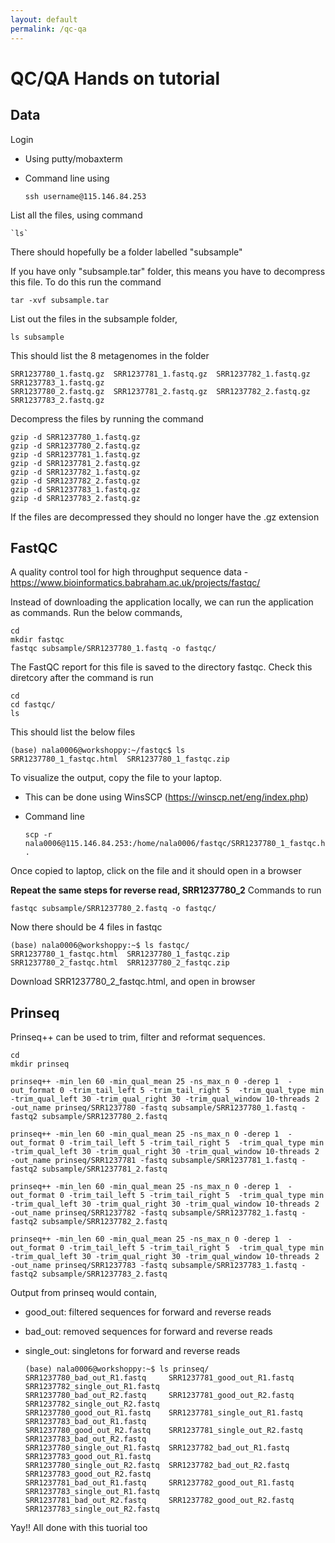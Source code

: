 ```yaml
---
layout: default
permalink: /qc-qa
---
```


# QC/QA Hands on tutorial

## Data 
Login
- Using putty/mobaxterm 
- Command line using 
	
	`ssh username@115.146.84.253`

List all the files, using command 
	
	`ls`
  
There should hopefully be a folder labelled "subsample"

If you have only "subsample.tar" folder, this means you have to decompress this file. To do this run the command 
  
  `tar -xvf subsample.tar`

List out the files in the subsample folder, 

  `ls subsample`
  
This should list the 8 metagenomes in the folder 

    SRR1237780_1.fastq.gz  SRR1237781_1.fastq.gz  SRR1237782_1.fastq.gz  SRR1237783_1.fastq.gz
    SRR1237780_2.fastq.gz  SRR1237781_2.fastq.gz  SRR1237782_2.fastq.gz  SRR1237783_2.fastq.gz

Decompress the files by running the command 

    gzip -d SRR1237780_1.fastq.gz
    gzip -d SRR1237780_2.fastq.gz
    gzip -d SRR1237781_1.fastq.gz
    gzip -d SRR1237781_2.fastq.gz
    gzip -d SRR1237782_1.fastq.gz
    gzip -d SRR1237782_2.fastq.gz
    gzip -d SRR1237783_1.fastq.gz
    gzip -d SRR1237783_2.fastq.gz

If the files are decompressed they should no longer have the .gz extension

## FastQC 
A quality control tool for high throughput sequence data - https://www.bioinformatics.babraham.ac.uk/projects/fastqc/

Instead of downloading the application locally, we can run the application as commands. 
Run the below commands, 

    cd
    mkdir fastqc
    fastqc subsample/SRR1237780_1.fastq -o fastqc/
 
The FastQC report for this file is saved to the directory fastqc. Check this diretcory after the command is run

    cd 
    cd fastqc/
    ls

This should list the below files

    (base) nala0006@workshoppy:~/fastqc$ ls
    SRR1237780_1_fastqc.html  SRR1237780_1_fastqc.zip

To visualize the output, copy the file to your laptop. 
- This can be done using WinsSCP (https://winscp.net/eng/index.php)
- Command line 

      scp -r nala0006@115.146.84.253:/home/nala0006/fastqc/SRR1237780_1_fastqc.html .

Once copied to laptop, click on the file and it should open in a browser

**Repeat the same steps for reverse read, SRR1237780_2**
Commands to run 

    fastqc subsample/SRR1237780_2.fastq -o fastqc/
    
Now there should be 4 files in fastqc

    (base) nala0006@workshoppy:~$ ls fastqc/
    SRR1237780_1_fastqc.html  SRR1237780_1_fastqc.zip  SRR1237780_2_fastqc.html  SRR1237780_2_fastqc.zip
   
Download SRR1237780_2_fastqc.html, and open in browser

## Prinseq 
Prinseq++ can be used to trim, filter and reformat sequences.

    cd 
    mkdir prinseq 
    
    prinseq++ -min_len 60 -min_qual_mean 25 -ns_max_n 0 -derep 1  -out_format 0 -trim_tail_left 5 -trim_tail_right 5  -trim_qual_type min -trim_qual_left 30 -trim_qual_right 30 -trim_qual_window 10-threads 2 -out_name prinseq/SRR1237780 -fastq subsample/SRR1237780_1.fastq -fastq2 subsample/SRR1237780_2.fastq 

    prinseq++ -min_len 60 -min_qual_mean 25 -ns_max_n 0 -derep 1  -out_format 0 -trim_tail_left 5 -trim_tail_right 5  -trim_qual_type min -trim_qual_left 30 -trim_qual_right 30 -trim_qual_window 10-threads 2 -out_name prinseq/SRR1237781 -fastq subsample/SRR1237781_1.fastq -fastq2 subsample/SRR1237781_2.fastq 

    prinseq++ -min_len 60 -min_qual_mean 25 -ns_max_n 0 -derep 1  -out_format 0 -trim_tail_left 5 -trim_tail_right 5  -trim_qual_type min -trim_qual_left 30 -trim_qual_right 30 -trim_qual_window 10-threads 2 -out_name prinseq/SRR1237782 -fastq subsample/SRR1237782_1.fastq -fastq2 subsample/SRR1237782_2.fastq 

    prinseq++ -min_len 60 -min_qual_mean 25 -ns_max_n 0 -derep 1  -out_format 0 -trim_tail_left 5 -trim_tail_right 5  -trim_qual_type min -trim_qual_left 30 -trim_qual_right 30 -trim_qual_window 10-threads 2 -out_name prinseq/SRR1237783 -fastq subsample/SRR1237783_1.fastq -fastq2 subsample/SRR1237783_2.fastq 

Output from prinseq would contain, 
  - good_out: filtered sequences for forward and reverse reads
  - bad_out: removed sequences for forward and reverse reads
  - single_out: singletons for forward and reverse reads

        (base) nala0006@workshoppy:~$ ls prinseq/
        SRR1237780_bad_out_R1.fastq     SRR1237781_good_out_R1.fastq    SRR1237782_single_out_R1.fastq
        SRR1237780_bad_out_R2.fastq     SRR1237781_good_out_R2.fastq    SRR1237782_single_out_R2.fastq
        SRR1237780_good_out_R1.fastq    SRR1237781_single_out_R1.fastq  SRR1237783_bad_out_R1.fastq
        SRR1237780_good_out_R2.fastq    SRR1237781_single_out_R2.fastq  SRR1237783_bad_out_R2.fastq
        SRR1237780_single_out_R1.fastq  SRR1237782_bad_out_R1.fastq     SRR1237783_good_out_R1.fastq
        SRR1237780_single_out_R2.fastq  SRR1237782_bad_out_R2.fastq     SRR1237783_good_out_R2.fastq
        SRR1237781_bad_out_R1.fastq     SRR1237782_good_out_R1.fastq    SRR1237783_single_out_R1.fastq
        SRR1237781_bad_out_R2.fastq     SRR1237782_good_out_R2.fastq    SRR1237783_single_out_R2.fastq
        
 Yay!! All done with this tuorial too

